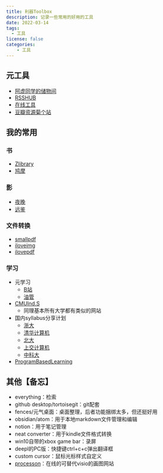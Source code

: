 ```yaml
---
title: 利器Toolbox
description: 记录一些常用的好用的工具
date: 2022-03-14
tags:
  - 工具
license: false
categories:
    - 工具
---
```

## 元工具
* [阿虚同学的储物间](https://axutongxue.com/)
* [RSSHUB](https://docs.rsshub.app/)
* [在线工具](https://tool.lu/)
* [豆瓣资源菊个站](https://ujuji.com/u/juzhang)

## 我的常用
### 书
* [Zlibrary](https://zh.z-lib.org/)
* [鸠摩](https://www.jiumodiary.com/)
### 影
* [夜晚](http://yewan.info/)
* [远鉴](https://ifenpaidy.com/blog/5cff587fbb34e951afdc782e)
### 文件转换
* [smallpdf](https://smallpdf.com/)
* [iloveimg](https://www.iloveimg.com/)
* [ilovepdf](https://www.ilovepdf.com/)

### 学习
* 元学习
	* [B站](https://www.bilibili.com/)
	* [油管](https://www.youtube.com/)
* [CMUInd.S](http://oli.cmu.edu/independent-learner-courses/)
    - 同理基本所有大学都有类似的网站
* 国内syllabus分享计划
	* [浙大](https://github.com/QSCTech/zju-icicles)
	* [清华计算机](https://github.com/PKUanonym/REKCARC-TSC-UHT)
	* [北大](https://lib-pku.github.io/)
	* [上交计算机](https://github.com/kxxwz/SJTU-Courses)
	* [中科大](https://ustc-resource.github.io/USTC-Course/)
* [ProgramBasedLearning](https://github.com/practical-tutorials/project-based-learning)
## 其他【备忘】
* everything：检索
* github desktop/tortoisegit：git配套
* fences/元气桌面：桌面整理，后者功能捆绑太多，但还挺好用
* obsidian/atom：用于本地markdown文件管理和编辑
* notion：用于笔记管理
* neat converter：用于kindle文件格式转换
* win10自带的xbox game bar：录屏
* deepl的PC版：快捷键ctrl+c+c弹出翻译框
* custom cursor：鼠标光标样式自定义
* [processon](https://www.processon.com/)：在线的可替代visio的画图网站
